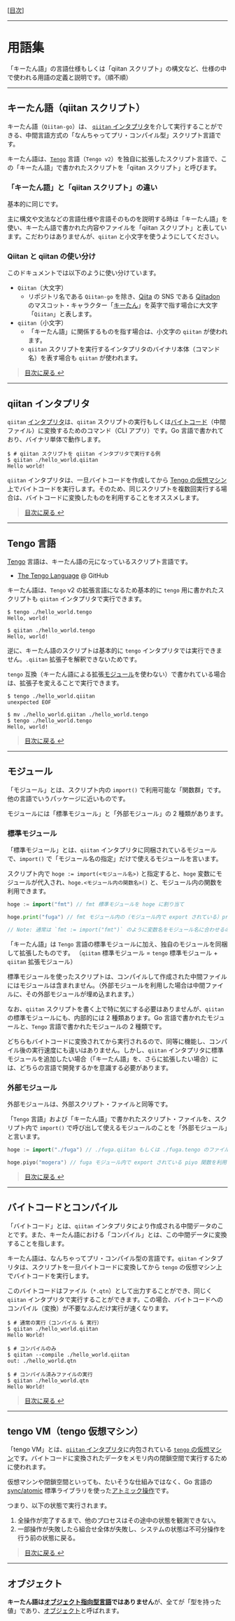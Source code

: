 [[目次](../README.md#用語集)]

---

# 用語集

「キーたん語」の言語仕様もしくは「qiitan スクリプト」の構文など、仕様の中で使われる用語の定義と説明です。（順不順）

---

## キーたん語（qiitan スクリプト）

キーたん語（`Qiitan-go`）は、 [`qiitan` インタプリタ](#qiitan-インタプリタ)を介して実行することができる、中間言語方式の「なんちゃってプリ・コンパイル型」スクリプト言語です。

キーたん語は、[`Tengo`](https://github.com/d5/tengo) 言語（`Tengo v2`）を独自に拡張したスクリプト言語で、この「キーたん語」で書かれたスクリプトを「qiitan スクリプト」と呼びます。

### 「キーたん語」と「qiitan スクリプト」の違い

基本的に同じです。

主に構文や文法などの言語仕様や言語そのものを説明する時は「キーたん語」を使い、キーたん語で書かれた内容やファイルを「qiitan スクリプト」と表しています。こだわりはありませんが、`qiitan` と小文字を使うようにしてください。

### Qiitan と qiitan の使い分け

このドキュメントでは以下のように使い分けています。

- `Qiitan`（大文字）
  - リポジトリ名である `Qiitan-go` を除き、[Qiita](https://qiita.com/) の SNS である [Qiitadon](https://qiitadon.com/) のマスコット・キャラクター「[キーたん](https://github.com/increments/mastodon/blob/qiitadon/app/javascript/images/qiitadon-getting-started.png)」を英字で指す場合に大文字「`Qiitan`」と表します。
- `qiitan`（小文字）
  - 「キーたん語」に関係するものを指す場合は、小文字の `qiitan` が使われます。
  - `qiitan` スクリプトを実行するインタプリタのバイナリ本体（コマンド名）を表す場合も `qiitan` が使われます。

> [目次に戻る ↩️](../README.md)

---

## qiitan インタプリタ

`qiitan` [インタプリタ](https://ja.wikipedia.org/wiki/%E3%82%A4%E3%83%B3%E3%82%BF%E3%83%97%E3%83%AA%E3%82%BF)は、`qiitan` スクリプトの実行もしくは[バイトコード](#バイトコードとコンパイル)（中間ファイル）に変換するためのコマンド（CLI アプリ）です。Go 言語で書かれており、バイナリ単体で動作します。

```shellsession
$ # qiitan スクリプトを qiitan インタプリタで実行する例
$ qiitan ./hello_world.qiitan
Hello world!
```

`qiitan` インタプリタは、一旦バイトコードを作成してから [Tengo の仮想マシン](#tengo-vmtengo-仮想マシン)上でバイトコードを実行します。そのため、同じスクリプトを複数回実行する場合は、バイトコードに変換したものを利用することをオススメします。

> [目次に戻る ↩️](../README.md)

---

## Tengo 言語

[Tengo](https://github.com/d5/tengo) 言語は、キーたん語の元になっているスクリプト言語です。

- [The Tengo Language](https://github.com/d5/tengo) @ GitHub

キーたん語は、`Tengo` v2 の拡張言語になるため基本的に `tengo` 用に書かれたスクリプトも `qiitan` インタプリタで実行できます。

```shellsession
$ tengo ./hello_world.tengo
Hello, world!

$ qiitan ./hello_world.tengo
Hello, world!
```

逆に、キーたん語のスクリプトは基本的に `tengo` インタプリタでは実行できません。`.qiitan` 拡張子を解釈できないためです。

`tengo` 互換（キーたん語による拡張[モジュール](#モジュール)を使わない）で書かれている場合は、拡張子を変えることで実行できます。

```shellsession
$ tengo ./hello_world.qiitan
unexpected EOF

$ mv ./hello_world.qiitan ./hello_world.tengo
$ tengo ./hello_world.tengo
Hello, world!
```

> [目次に戻る ↩️](../README.md)

---

## モジュール

「モジュール」とは、スクリプト内の `import()` で利用可能な「関数群」です。他の言語でいうパッケージに近いものです。

モジュールには「標準モジュール」と「外部モジュール」の 2 種類があります。

### 標準モジュール

「標準モジュール」とは、`qiitan` インタプリタに同梱されているモジュールで、`import()` で「モジュール名の指定」だけで使えるモジュールを言います。

スクリプト内で `hoge := import(<モジュール名>)` と指定すると、`hoge` 変数にモジュールが代入され、`hoge.<モジュール内の関数名>()` と、モジュール内の関数を利用できます。

```go
hoge := import("fmt") // fmt 標準モジュールを hoge に割り当て

hoge.print("fuga") // fmt モジュール内の（モジュール内で export されている）print 関数を利用

// Note: 通常は `fmt := import("fmt")` のように変数名をモジュール名に合わせるのが慣習ですが、別名でも動作します。
```

「キーたん語」は `Tengo` 言語の標準モジュールに加え、独自のモジュールを同梱して拡張したものです。
（`qiitan` 標準モジュール = `tengo` 標準モジュール + `qiitan` 拡張モジュール）

標準モジュールを使ったスクリプトは、コンパイルして作成された中間ファイルにはモジュールは含まれません。（外部モジュールを利用した場合は中間ファイルに、その外部モジュールが埋め込まれます。）

なお、`qiitan` スクリプトを書く上で特に気にする必要はありませんが、`qiitan` の標準モジュールにも、内部的には 2 種類あります。Go 言語で書かれたモジュールと、`Tengo` 言語で書かれたモジュールの 2 種類です。

どちらもバイトコードに変換されてから実行されるので、同等に機能し、コンパイル後の実行速度にも違いはありません。しかし、`qiitan` インタプリタに標準モジュールを追加したい場合（「キーたん語」を、さらに拡張したい場合）には、どちらの言語で開発するかを意識する必要があります。

### 外部モジュール

外部モジュールは、外部スクリプト・ファイルと同等です。

「`Tengo` 言語」および「キーたん語」で書かれたスクリプト・ファイルを、スクリプト内で `import()` で呼び出して使えるモジュールのことを「外部モジュール」と言います。

```go
hoge := import("./fuga") // ./fuga.qiitan もしくは ./fuga.tengo のファイルを読み込み hoge に割り当てる

hoge.piyo("mogera") // fuga モジュール内で export されている piyo 関数を利用
```



> [目次に戻る ↩️](../README.md)

---

## バイトコードとコンパイル

「バイトコード」とは、`qiitan` インタプリタにより作成される中間データのことです。また、キーたん語における「コンパイル」とは、この中間データに変換することを指します。

キーたん語は、なんちゃってプリ・コンパイル型の言語です。`qiitan` インタプリタは、スクリプトを一旦バイトコードに変換してから `tengo` の仮想マシン上でバイトコードを実行します。

このバイトコードはファイル（`*.qtn`）として出力することができ、同じく `qiitan` インタプリタで実行することができます。この場合、バイトコードへのコンパイル（変換）が不要なぶんだけ実行が速くなります。

```shellsession
$ # 通常の実行（コンパイル & 実行）
$ qiitan ./hello_world.qiitan
Hello World!

$ # コンパイルのみ
$ qiitan --compile ./hello_world.qiitan
out: ./hello_world.qtn

$ # コンパイル済みファイルの実行
$ qiitan ./hello_world.qtn
Hello World!
```

> [目次に戻る ↩️](../README.md)

---

## tengo VM（tengo 仮想マシン）

「tengo VM」とは、[`qiitan` インタプリタ](#qiitan-インタプリタ)に内包されている [`tengo` の仮想マシン](https://github.com/d5/tengo/blob/master/vm.go)です。バイトコードに変換されたデータをメモリ内の閉鎖空間で実行するために使われます。

仮想マシンや閉鎖空間といっても、たいそうな仕組みではなく、Go 言語の [sync/atomic](https://pkg.go.dev/sync/atomic) 標準ライブラリを使った[アトミック操作](https://ja.wikipedia.org/wiki/%E4%B8%8D%E5%8F%AF%E5%88%86%E6%93%8D%E4%BD%9C)です。

つまり、以下の状態で実行されます。

1. 全操作が完了するまで、他のプロセスはその途中の状態を観測できない。
2. 一部操作が失敗したら組合せ全体が失敗し、システムの状態は不可分操作を行う前の状態に戻る。

> [目次に戻る ↩️](../README.md)

---

## オブジェクト

**キーたん語は[オブジェクト指向型言語](https://ja.wikipedia.org/wiki/%E3%82%AA%E3%83%96%E3%82%B8%E3%82%A7%E3%82%AF%E3%83%88%E6%8C%87%E5%90%91%E3%83%97%E3%83%AD%E3%82%B0%E3%83%A9%E3%83%9F%E3%83%B3%E3%82%B0)ではありません**が、全てが「型を持った値」であり、[オブジェクト](https://ja.wikipedia.org/wiki/%E3%82%AA%E3%83%96%E3%82%B8%E3%82%A7%E3%82%AF%E3%83%88_(%E3%83%97%E3%83%AD%E3%82%B0%E3%83%A9%E3%83%9F%E3%83%B3%E3%82%B0))と呼ばれます。
